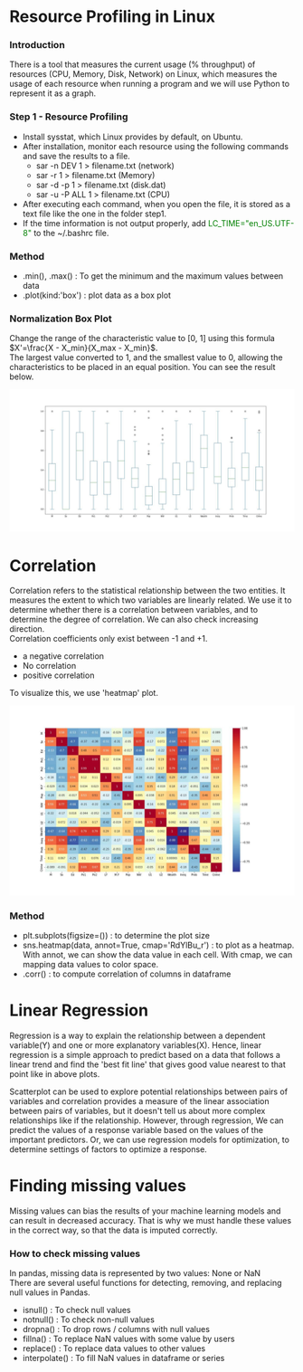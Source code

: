 # Resource Profiling in Linux

### Introduction

There is a tool that measures the current usage (% throughput) of resources (CPU, Memory, Disk, Network) on Linux, which measures the usage of each resource when running a program and we will use Python to represent it as a graph.

### Step 1 - Resource Profiling

* Install sysstat, which Linux provides by default, on Ubuntu.
* After installation, monitor each resource using the following commands and save the results to a file.
  - sar -n DEV 1 > filename.txt (network)
  - sar -r 1 > filename.txt (Memory)
  - sar -d -p 1 > filename.txt (disk.dat)
  - sar -u -P ALL 1 > filename.txt (CPU)
* After executing each command, when you open the file, it is stored as a text file like the one in the folder step1.
* If the time information is not output properly, add
<span style="color: #008000">LC_TIME="en_US.UTF-8"</span> to the ~/.bashrc file.


### Method

- .min(), .max() : To get the minimum and the maximum values between data
- .plot(kind:'box') : plot data as a box plot

### Normalization Box Plot

Change the range of the characteristic value to [0, 1] using this formula $X'=\frac{X - X_min}{X_max - X_min}$.   
The largest value converted to 1, and the smallest value to 0, allowing the characteristics to be placed in an equal position.
You can see the result below.

![Alt_text](https://github.com/SeogyeongHwang/Project/blob/94b095b9f26ce51ad775b9eeda907ebea02cca64/Data_Analysis/basic_analysis/Plots/Data_normalization_plot.jpg)

   
   
# Correlation

Correlation refers to the statistical relationship between the two entities. It measures the extent to which two variables are linearly related. We use it to determine whether there is a correlation between variables, and to determine the degree of correlation. We can also check increasing direction.   
Correlation coefficients only exist between -1 and +1.
+ a negative correlation   
+ No correlation   
+ positive correlation   

To visualize this, we use 'heatmap' plot.

![Alt_text](https://github.com/SeogyeongHwang/Project/blob/e08fe4e3c7f5b356ed51d7908733bde75987d660/Data_Analysis/basic_analysis/Plots/Data_heatmap_plot.jpg)

### Method

- plt.subplots(figsize=()) : to determine the plot size
- sns.heatmap(data, annot=True, cmap='RdYlBu_r') : to plot as a heatmap. With annot, we can show the data value in each cell. With cmap, we can mapping data values to color space.
- .corr() : to compute correlation of columns in dataframe



# Linear Regression

Regression is a way to explain the relationship between a dependent variable(Y) and one or more explanatory variables(X). Hence, linear regression is a simple approach to predict based on a data that follows a linear trend and find the 'best fit line' that gives good value nearest to that point like in above plots.   
   
Scatterplot can be used to explore potential relationships between pairs of variables and correlation provides a measure of the linear association between pairs of variables, but it doesn't tell us about more complex relationships like if the relationship. However, through regression, We can predict the values of a response variable based on the values of the important predictors. Or, we can use regression models for optimization, to determine settings of factors to optimize a response.



# Finding missing values

Missing values can bias the results of your machine learning models and can result in decreased accuracy. That is why we must handle these values in the correct way, so that the data is imputed correctly.
### How to check missing values
In pandas, missing data is represented by two values: None or NaN   
There are several useful functions for detecting, removing, and replacing null values in Pandas.
+ isnull() : To check null values
+ notnull() : To check non-null values
+ dropna() : To drop rows / columns with null values
+ fillna() : To replace NaN values with some value by users
+ replace() : To replace data values to other values
+ interpolate() : To fill NaN values in dataframe or series
